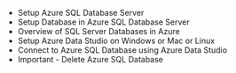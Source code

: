 * Setup Azure SQL Database Server
* Setup Database in Azure SQL Database Server
* Overview of SQL Server Databases in Azure
* Setup Azure Data Studio on Windows or Mac or Linux
* Connect to Azure SQL Database using Azure Data Studio
* Important - Delete Azure SQL Database